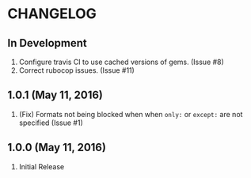 # CHANGELOG

## In Development

1. Configure travis CI to use cached versions of gems.  (Issue #8)
1. Correct rubocop issues.  (Issue #11)

## 1.0.1 (May 11, 2016)

1. (Fix) Formats not being blocked when when `only:` or `except:` are not specified (Issue #1)

## 1.0.0 (May 11, 2016)

1. Initial Release
